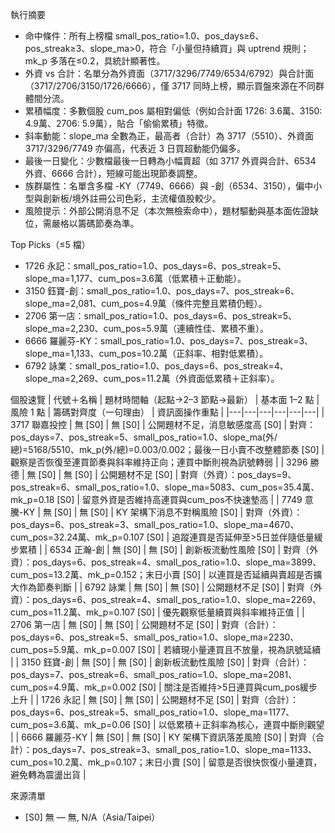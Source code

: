 執行摘要
- 命中條件：所有上榜檔 small_pos_ratio=1.0、pos_days≥6、pos_streak≥3、slope_ma>0，符合「小量但持續買」與 uptrend 規則；mk_p 多落在≤0.2，具統計顯著性。
- 外資 vs 合計：名單分為外資面（3717/3296/7749/6534/6792）與合計面（3717/2706/3150/1726/6666），僅 3717 同時上榜，顯示買盤來源在不同群體間分流。
- 累積幅度：多數個股 cum_pos 屬相對偏低（例如合計面 1726: 3.6萬、3150: 4.9萬、2706: 5.9萬），貼合「偷偷累積」特徵。
- 斜率動能：slope_ma 全數為正，最高者（合計）為 3717（5510）、外資面 3717/3296/7749 亦偏高，代表近 3 日買超動能仍偏多。
- 最後一日變化：少數檔最後一日轉為小幅賣超（如 3717 外資與合計、6534 外資、6666 合計），短線可能出現節奏調整。
- 族群屬性：名單含多檔 -KY（7749、6666）與 -創（6534、3150），偏中小型與創新板/境外註冊公司色彩，主流權值股較少。
- 風險提示：外部公開消息不足（本次無檢索命中），題材驅動與基本面佐證缺位，需嚴格以籌碼節奏為準。

Top Picks（≤5 檔）
- 1726 永記：small_pos_ratio=1.0、pos_days=6、pos_streak=5、slope_ma=1,177、cum_pos=3.6萬（低累積＋正動能）。
- 3150 鈺寶-創：small_pos_ratio=1.0、pos_days=7、pos_streak=6、slope_ma=2,081、cum_pos=4.9萬（條件完整且累積仍輕）。
- 2706 第一店：small_pos_ratio=1.0、pos_days=6、pos_streak=5、slope_ma=2,230、cum_pos=5.9萬（連續性佳、累積不重）。
- 6666 羅麗芬-KY：small_pos_ratio=1.0、pos_days=7、pos_streak=3、slope_ma=1,133、cum_pos=10.2萬（正斜率、相對低累積）。
- 6792 詠業：small_pos_ratio=1.0、pos_days=6、pos_streak=4、slope_ma=2,269、cum_pos=11.2萬（外資面低累積＋正斜率）。

個股速覽
| 代號＋名稱 | 題材時間軸（起點→2–3 節點→最新） | 基本面 1–2 點 | 風險 1 點 | 籌碼對齊度（一句理由） | 資訊面操作重點 |
|---|---|---|---|---|---|
| 3717 聯嘉投控 | 無 [S0] | 無 [S0] | 公開題材不足，消息敏感度高 [S0] | 對齊：pos_days=7、pos_streak=5、small_pos_ratio=1.0、slope_ma(外/總)=5168/5510、mk_p(外/總)=0.003/0.002；最後一日小賣不改整體節奏 [S0] | 觀察是否恢復至連買節奏與斜率維持正向；連買中斷則視為訊號轉弱 |
| 3296 勝德 | 無 [S0] | 無 [S0] | 公開題材不足 [S0] | 對齊（外資）：pos_days=9、pos_streak=6、small_pos_ratio=1.0、slope_ma=5083、cum_pos=35.4萬、mk_p=0.18 [S0] | 留意外資是否維持高連買與cum_pos不快速墊高 |
| 7749 意騰-KY | 無 [S0] | 無 [S0] | KY 架構下消息不對稱風險 [S0] | 對齊（外資）：pos_days=6、pos_streak=3、small_pos_ratio=1.0、slope_ma=4670、cum_pos=32.24萬、mk_p=0.107 [S0] | 追蹤連買是否延伸至>5日並伴隨低量緩步累積 |
| 6534 正瀚-創 | 無 [S0] | 無 [S0] | 創新板流動性風險 [S0] | 對齊（外資）：pos_days=6、pos_streak=4、small_pos_ratio=1.0、slope_ma=3899、cum_pos=13.2萬、mk_p=0.152；末日小賣 [S0] | 以連買是否延續與賣超是否擴大作為節奏判斷 |
| 6792 詠業 | 無 [S0] | 無 [S0] | 公開題材不足 [S0] | 對齊（外資）：pos_days=6、pos_streak=4、small_pos_ratio=1.0、slope_ma=2269、cum_pos=11.2萬、mk_p=0.107 [S0] | 優先觀察低量續買與斜率維持正值 |
| 2706 第一店 | 無 [S0] | 無 [S0] | 公開題材不足 [S0] | 對齊（合計）：pos_days=6、pos_streak=5、small_pos_ratio=1.0、slope_ma=2230、cum_pos=5.9萬、mk_p=0.007 [S0] | 若續現小量連買且不放量，視為訊號延續 |
| 3150 鈺寶-創 | 無 [S0] | 無 [S0] | 創新板流動性風險 [S0] | 對齊（合計）：pos_days=7、pos_streak=6、small_pos_ratio=1.0、slope_ma=2081、cum_pos=4.9萬、mk_p=0.002 [S0] | 關注是否維持>5日連買與cum_pos緩步上升 |
| 1726 永記 | 無 [S0] | 無 [S0] | 公開題材不足 [S0] | 對齊（合計）：pos_days=6、pos_streak=5、small_pos_ratio=1.0、slope_ma=1177、cum_pos=3.6萬、mk_p=0.06 [S0] | 以低累積＋正斜率為核心，連買中斷則觀望 |
| 6666 羅麗芬-KY | 無 [S0] | 無 [S0] | KY 架構下資訊落差風險 [S0] | 對齊（合計）：pos_days=7、pos_streak=3、small_pos_ratio=1.0、slope_ma=1133、cum_pos=10.2萬、mk_p=0.107；末日小賣 [S0] | 留意是否很快恢復小量連買，避免轉為震盪出貨 |

來源清單
- [S0] 無 — 無, N/A（Asia/Taipei）
